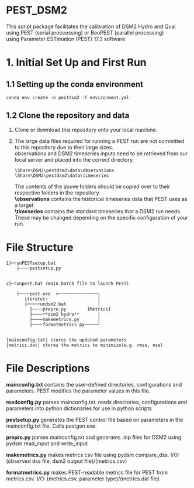 # PEST_DSM2
This script package facilitates the calibration of DSM2 Hydro and Qual using PEST (serial proccessing) or BeoPEST (parallel processing)  
using Parameter ESTimation (PEST) 17.3 software.

# 1. Initial Set Up and First Run
## 1.1 Setting up the conda environment

```
conda env create -n pestdsm2 -f environment.yml
```

## 1.2 Clone the repository and data

1. Clone or download this repository onto your local machine.


2. The large data files required for running a PEST run are not committed to this repository due to their large sizes.  
observations and DSM2 timeseries inputs need to be retrieved from our local server and placed into the correct directory.  
   ```
   \Share\DSM2\pestdsm2\data\observations
   \Share\DSM2\pestdsm2\data\timeseries
   ```
   The contents of the above folders should be copied over to their respective folders in the repository.  
   **\observations** contains the historical timeseries data that PEST uses as a target  
   **\timeseries** contains the standard timeseries that a DSM2 run needs.  
   These may be changed depending on the specific configuration of your run. 
# File Structure
```
1├─runPESTsetup.bat
    ├────pestsetup.py


2├─runpest.bat (main batch file to launch PEST)

    ├────pest.exe  <───────────────┐
       iterates:                   │
       ├────rundsm2.bat            │
         ├────prepro.py        [Metrics]
         ├────**dsm2 hydro**       │
         ├────makemetrics.py       │
         ├────formatmetrics.py─────┘
    

|mainconfig.txt| stores the updated parameters
|metrics.dat| stores the metrics to minimize(e.g. rmse, nse)
```

# File Descriptions

**mainconfig.txt**
contains the user-defined directories, configurations and parameters. PEST modifies the parameter values in this file.

**readconfig.py**
parses mainconfig.txt. reads directories, configurations and parameters into python dictionaries for use in python scripts

**pestsetup.py**
generates the PEST control file based on parameters in the mainconfig.txt file. Calls pestgen.exe.

**prepro.py**
parses mainconfig.txt and generates .inp files for DSM2 using pydsm read_input and write_input

**makemetrics.py**
makes metrics csv file using pydsm compare_dss. I/O: (observed dss file, dsm2 output file)/(metrics.csv)

**formatmetrics.py**
makes PEST-readable metrics file for PEST from metrics.csv. I/O: (metrics.csv, parameter type)/(metrics.dat file)

